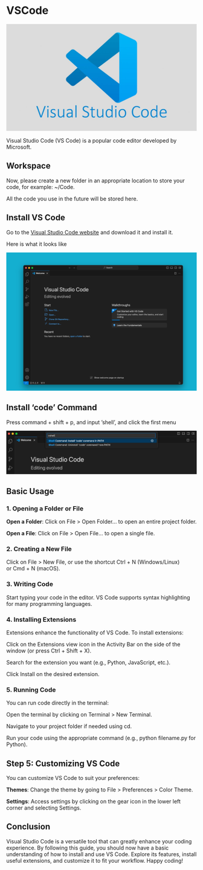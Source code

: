 # VSCode

![](./images/03-VSCode_1.jpeg)


Visual Studio Code (VS Code) is a popular code editor developed by Microsoft.

## Workspace

Now, please create a new folder in an appropriate location to store your code, for example: ~/Code.

All the code you use in the future will be stored here.

## Install VS Code

Go to the&nbsp;[Visual Studio Code website](https://code.visualstudio.com/) and download it and install it.

Here is what it looks like

![](./images/03-VSCode_2.png)

## Install ‘code’ Command

Press command + shift + p, and input ’shell’, and click the first menu

![](./images/03-VSCode_3.png)

## Basic Usage

### 1. Opening a Folder or File

**Open a Folder**: Click on&nbsp;File&nbsp;&gt;&nbsp;Open Folder...&nbsp;to open an entire project folder.

**Open a File**: Click on&nbsp;File&nbsp;&gt;&nbsp;Open File...&nbsp;to open a single file.

### 2. Creating a New File

Click on&nbsp;File&nbsp;&gt;&nbsp;New File, or use the shortcut&nbsp;Ctrl + N&nbsp;(Windows/Linux) or&nbsp;Cmd + N&nbsp;(macOS).

### 3. Writing Code

Start typing your code in the editor. VS Code supports syntax highlighting for many programming languages.

### 4. Installing Extensions

Extensions enhance the functionality of VS Code. To install extensions:

Click on the Extensions view icon in the Activity Bar on the side of the window (or press&nbsp;Ctrl + Shift + X).

Search for the extension you want (e.g., Python, JavaScript, etc.).

Click&nbsp;Install&nbsp;on the desired extension.

### 5. Running Code

You can run code directly in the terminal:

Open the terminal by clicking on&nbsp;Terminal&nbsp;&gt;&nbsp;New Terminal.

Navigate to your project folder if needed using&nbsp;cd.

Run your code using the appropriate command (e.g.,&nbsp;python filename.py&nbsp;for Python).

## Step 5: Customizing VS Code

You can customize VS Code to suit your preferences:

**Themes**: Change the theme by going to&nbsp;File&nbsp;&gt;&nbsp;Preferences&nbsp;&gt;&nbsp;Color Theme.

**Settings**: Access settings by clicking on the gear icon in the lower left corner and selecting&nbsp;Settings.

## Conclusion

Visual Studio Code is a versatile tool that can greatly enhance your coding experience. By following this guide, you should now have a basic understanding of how to install and use VS Code. Explore its features, install useful extensions, and customize it to fit your workflow. Happy coding!